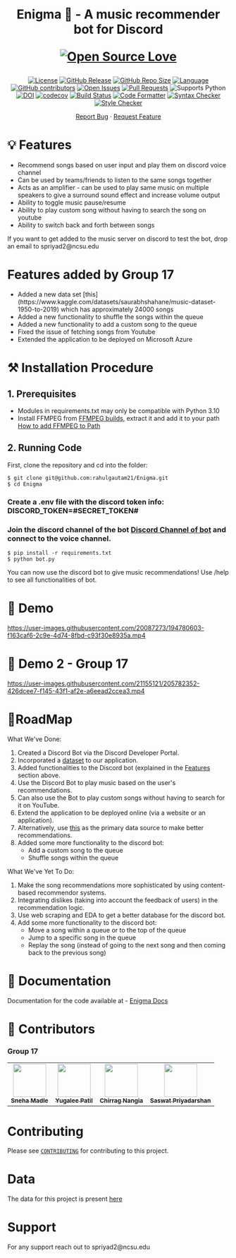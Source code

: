 <h1 align="center">
  Enigma 🤖 - A music recommender bot for Discord
  
 [![Open Source Love](https://badges.frapsoft.com/os/v3/open-source.png?v=103)](https://github.com/ellerbrock/open-source-badges/)
</h1>

<div align="center">

[![License](https://img.shields.io/badge/license-GPLv3-blue.svg)](https://www.gnu.org/licenses/gpl-3.0)
[![GitHub Release](https://img.shields.io/github/release/CSC510-Team87/Enigma.svg)](https://github.com/CSC510-Team87/Enigma/releases)
[![GitHub Repo Size](https://img.shields.io/github/repo-size/CSC510-Team87/Enigma.svg)](https://img.shields.io/github/repo-size/CSC510-Team87/Enigma.svg)
[![Language](https://img.shields.io/badge/language-Python-1f425f.svg)](https://www.python.org/)
[![GitHub contributors](https://img.shields.io/badge/contributors-3-green)](https://github.com/CSC510-Team87/Enigma/graphs/contributors)
[![Open Issues](https://img.shields.io/badge/issues-0-yellow)](https://github.com/CSC510-Team87/Enigma/issues)
[![Pull Requests](https://img.shields.io/badge/pull%20requests-0-yellow)](https://github.com/CSC510-Team87/Enigma/pulls)
![Supports Python](https://img.shields.io/pypi/pyversions/pytest)
[![DOI](https://zenodo.org/badge/533639670.svg)](https://zenodo.org/badge/latestdoi/533639670)
[![codecov](https://codecov.io/gh/CSC510-Team87/Enigma/branch/dev/graph/badge.svg?token=OEPEJ0W8CR)](https://codecov.io/gh/CSC510-Team87/Enigma)
[![Build Status](https://github.com/CSC510-Team87/Enigma/actions/workflows/github-actions-build.yml/badge.svg)](https://github.com/CSC510-Team87/Enigma/actions/workflows/github-actions-build.yml)
[![Code Formatter](https://github.com/CSC510-Team87/Enigma/actions/workflows/code-formatter.yml/badge.svg)](https://github.com/CSC510-Team87/Enigma/actions/workflows/code-formatter.yml)
[![Syntax Checker](https://github.com/CSC510-Team87/Enigma/actions/workflows/syntax-checker.yml/badge.svg)](https://github.com/CSC510-Team87/Enigma/actions/workflows/syntax-checker.yml)
[![Style Checker](https://github.com/CSC510-Team87/Enigma/actions/workflows/style-checker.yml/badge.svg)](https://github.com/CSC510-Team87/Enigma/actions/workflows/style-checker.yml)


</div>

<p align="center">
    <a href="https://github.com/rahulgautam21/Enigma/issues/new/choose">Report Bug</a>
    ·
    <a href="https://github.com/rahulgautam21/Enigma/issues/new/choose">Request Feature</a>
</p>

<h1> 💡 Features </h1>

<div>
<ul>
  <li>Recommend songs based on user input and play them on discord voice channel</li>
  <li>Can be used by teams/friends to listen to the same songs together</li>
  <li>Acts as an amplifier - can be used to play same music on multiple speakers to give a surround sound effect and increase volume output</li>
  <li>Ability to toggle music pause/resume</li>
  <li>Ability to play custom song without having to search the song on youtube</li>
  <li>Ability to switch back and forth between songs</li>
</ul>
If you want to get added to the music server on discord to test the bot, drop an email to spriyad2@ncsu.edu
</div>
  
<h1> Features added by Group 17</h1>

<div>
<ul>
  <li>Added a new data set [this](https://www.kaggle.com/datasets/saurabhshahane/music-dataset-1950-to-2019) which has approximately 24000 songs</li>
  <li>Added a new functionality to shuffle the songs within the queue</li>
  <li>Added a new functionality to add a custom song to the queue</li>
  <li>Fixed the issue of fetching songs from Youtube</li>
  <li>Extended the application to be deployed on Microsoft Azure</li>
</ul>
</div>

<h1> ⚒️ Installation Procedure </h1>


## 1. Prerequisites 

  * Modules in requirements.txt may only be compatible with Python 3.10
  * Install FFMPEG from [FFMPEG builds](https://www.gyan.dev/ffmpeg/builds), extract it and add it to your path [How to add FFMPEG to Path](https://www.thewindowsclub.com/how-to-install-ffmpeg-on-windows-10#:~:text=Add%20FFmpeg%20to%20Windows%20path%20using%20Environment%20variables&text=In%20the%20Environment%20Variables%20window,bin%5C%E2%80%9D%20and%20click%20OK.)

## 2. Running Code

First, clone the repository and cd into the folder:

```
$ git clone git@github.com:rahulgautam21/Enigma.git
$ cd Enigma
```

### Create a .env file with the discord token info: DISCORD_TOKEN=#SECRET_TOKEN#
### Join the discord channel of the bot [Discord Channel of bot](https://discord.com/channels/1017135653315686490/1017135653789646850) and connect to the voice channel.

```
$ pip install -r requirements.txt
$ python bot.py 
```

You can now use the discord bot to give music recommendations! Use /help to see all functionalities of bot.

<h1> 🚀 Demo </h1>


https://user-images.githubusercontent.com/20087273/194780603-f163caf6-2c9e-4d74-8fbd-c93f30e8935a.mp4

<h1> 🚀 Demo 2 - Group 17 </h1>


https://user-images.githubusercontent.com/21155121/205782352-426dcee7-f145-43f1-af2e-a6eead2ccea3.mp4


<h1>📍RoadMap </h1>

What We've Done:
1. Created a Discord Bot via the Discord Developer Portal.
2. Incorporated a [dataset](https://www.kaggle.com/datasets/leonardopena/top-spotify-songs-from-20102019-by-year) to our application.
3. Added functionalities to the Discord bot (explained in the [Features](https://github.com/rahulgautam21/Enigma/blob/main/README.md) section above.
4. Use the Discord Bot to play music based on the user's recommendations.
5. Can also use the Bot to play custom songs without having to search for it on YouTube.
6. Extend the application to be deployed online (via a website or an application).
7. Alternatively, use [this](https://www.kaggle.com/datasets/saurabhshahane/music-dataset-1950-to-2019) as the primary data source to make better recommendations.
8. Added some more functionality to the discord bot:
    * Add a custom song to the queue
    * Shuffle songs within the queue

What We've Yet To Do:
1. Make the song recommendations more sophisticated by using content-based recommendor systems.
2. Integrating dislikes (taking into account the feedback of users) in the recommendation logic.
3. Use web scraping and EDA to get a better database for the discord bot.
4. Add some more functionality to the discord bot:
    * Move a song within a queue or to the top of the queue
    * Jump to a specific song in the queue
    * Replay the song (instead of going to the next song and then coming back to the previous song)



<h1>📖 Documentation</h1>

Documentation for the code available at - <a href="https://saswat123.github.io/Enigma/">Enigma Docs</a>  


<h1> 👥 Contributors <a name="Contributors"></a> </h1>

### Group 17

<table>
  <tr>
    <td align="center"><a href="https://github.com/Sneha1b"><img src="https://avatars.githubusercontent.com/u/29037428?v=4" width="75px;" alt=""/><br /><sub><b>Sneha Madle</b></sub></a></td>
    <td align="center"><a href="https://github.com/yugaleepatil"><img src="https://avatars.githubusercontent.com/u/91028926?v=4" width="75px;" alt=""/><br /><sub><b>Yugalee Patil</b></sub></a><br /></td>
    <td align="center"><a href="https://github.com/cnangia-ncsu"><img src="https://avatars.githubusercontent.com/u/89174495?v=4" width="75px;" alt=""/><br /><sub><b>Chirrag Nangia</b></sub></a><br /></td>
    <td align="center"><a href="https://github.com/SASWAT123"><img src="https://avatars.githubusercontent.com/u/21155121?v=4" width="75px;" alt=""/><br /><sub><b>Saswat Priyadarshan</b></sub></a><br /></td>
  </tr>

</table>

<h1> Contributing </h1>

Please see [`CONTRIBUTING`](CONTRIBUTING.md) for contributing to this project.

<h1> Data </h1>

The data for this project is present [here](https://www.kaggle.com/datasets/saurabhshahane/music-dataset-1950-to-2019)

<h1> Support </h1>
For any support reach out to spriyad2@ncsu.edu
